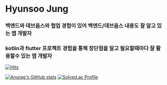 # Hyunsoo Jung
### 백엔드와 데브옵스와 협업 경험이 있어 백엔드/데브옵스 내용도 잘 알고 있는 앱 개발자
### kotlin과 flutter 프로젝트 경험을 통해 장단점을 알고 필요할때마다 잘 활용할수 있는 앱 개발자
[![Hits](https://hits.seeyoufarm.com/api/count/incr/badge.svg?url=https%3A%2F%2Fgithub.com%2Fjunghyunsoo24&count_bg=%2379C83D&title_bg=%23555555&icon=&icon_color=%23E7E7E7&title=hits&edge_flat=false)](https://hits.seeyoufarm.com)

[![Anurag's GitHub stats](https://github-readme-stats.vercel.app/api?username=junghyunsoo24)](https://github.com/anuraghazra/github-readme-stats)
[![Solved.ac Profile](http://mazassumnida.wtf/api/v2/generate_badge?boj=jessey3033)](https://solved.ac/jessey3033/)

